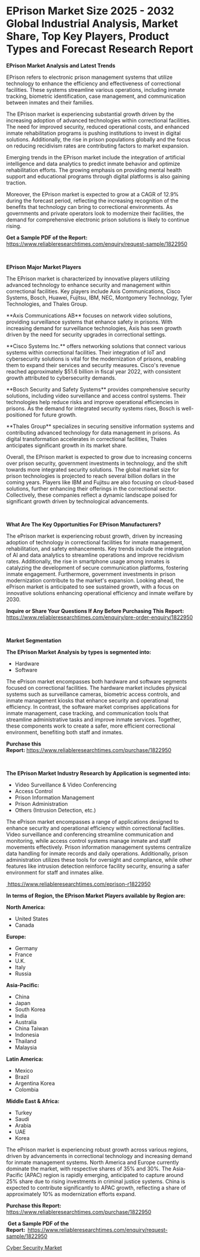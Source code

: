 <p><h1>EPrison Market Size 2025 - 2032 Global Industrial Analysis, Market Share, Top Key Players, Product Types and Forecast Research Report</h1></p><p><strong>EPrison Market Analysis and Latest Trends</strong></p>
<p><p>EPrison refers to electronic prison management systems that utilize technology to enhance the efficiency and effectiveness of correctional facilities. These systems streamline various operations, including inmate tracking, biometric identification, case management, and communication between inmates and their families. </p><p>The EPrison market is experiencing substantial growth driven by the increasing adoption of advanced technologies within correctional facilities. The need for improved security, reduced operational costs, and enhanced inmate rehabilitation programs is pushing institutions to invest in digital solutions. Additionally, the rise in prison populations globally and the focus on reducing recidivism rates are contributing factors to market expansion.</p><p>Emerging trends in the EPrison market include the integration of artificial intelligence and data analytics to predict inmate behavior and optimize rehabilitation efforts. The growing emphasis on providing mental health support and educational programs through digital platforms is also gaining traction. </p><p>Moreover, the EPrison market is expected to grow at a CAGR of 12.9% during the forecast period, reflecting the increasing recognition of the benefits that technology can bring to correctional environments. As governments and private operators look to modernize their facilities, the demand for comprehensive electronic prison solutions is likely to continue rising.</p></p>
<p><strong>Get a Sample PDF of the Report:&nbsp;</strong> <a href="https://www.reliableresearchtimes.com/enquiry/request-sample/1822950?utm_campaign=2133&utm_medium=2&utm_source=Github&utm_content=ia&utm_term=15022025&utm_id=eprison">https://www.reliableresearchtimes.com/enquiry/request-sample/1822950</a></p>
<p>&nbsp;</p>
<p><strong>EPrison Major Market Players</strong></p>
<p><p>The EPrison market is characterized by innovative players utilizing advanced technology to enhance security and management within correctional facilities. Key players include Axis Communications, Cisco Systems, Bosch, Huawei, Fujitsu, IBM, NEC, Montgomery Technology, Tyler Technologies, and Thales Group.</p><p>**Axis Communications AB** focuses on network video solutions, providing surveillance systems that enhance safety in prisons. With increasing demand for surveillance technologies, Axis has seen growth driven by the need for security upgrades in correctional settings.</p><p>**Cisco Systems Inc.** offers networking solutions that connect various systems within correctional facilities. Their integration of IoT and cybersecurity solutions is vital for the modernization of prisons, enabling them to expand their services and security measures. Cisco's revenue reached approximately $51.6 billion in fiscal year 2022, with consistent growth attributed to cybersecurity demands.</p><p>**Bosch Security and Safety Systems** provides comprehensive security solutions, including video surveillance and access control systems. Their technologies help reduce risks and improve operational efficiencies in prisons. As the demand for integrated security systems rises, Bosch is well-positioned for future growth.</p><p>**Thales Group** specializes in securing sensitive information systems and contributing advanced technology for data management in prisons. As digital transformation accelerates in correctional facilities, Thales anticipates significant growth in its market share.</p><p>Overall, the EPrison market is expected to grow due to increasing concerns over prison security, government investments in technology, and the shift towards more integrated security solutions. The global market size for prison technologies is projected to reach several billion dollars in the coming years. Players like IBM and Fujitsu are also focusing on cloud-based solutions, further enhancing their offerings in the correctional sector. Collectively, these companies reflect a dynamic landscape poised for significant growth driven by technological advancements.</p></p>
<p>&nbsp;</p>
<p><strong>What Are The Key Opportunities For EPrison Manufacturers?</strong></p>
<p><p>The ePrison market is experiencing robust growth, driven by increasing adoption of technology in correctional facilities for inmate management, rehabilitation, and safety enhancements. Key trends include the integration of AI and data analytics to streamline operations and improve recidivism rates. Additionally, the rise in smartphone usage among inmates is catalyzing the development of secure communication platforms, fostering inmate engagement. Furthermore, government investments in prison modernization contribute to the market's expansion. Looking ahead, the ePrison market is anticipated to see sustained growth, with a focus on innovative solutions enhancing operational efficiency and inmate welfare by 2030.</p></p>
<p><strong>Inquire or Share Your Questions If Any Before Purchasing This Report:</strong> <a href="https://www.reliableresearchtimes.com/enquiry/pre-order-enquiry/1822950?utm_campaign=2133&utm_medium=2&utm_source=Github&utm_content=ia&utm_term=15022025&utm_id=eprison">https://www.reliableresearchtimes.com/enquiry/pre-order-enquiry/1822950</a></p>
<p>&nbsp;</p>
<p><strong>Market Segmentation</strong></p>
<p><strong>The EPrison Market Analysis by types is segmented into:</strong></p>
<p><ul><li>Hardware</li><li>Software</li></ul></p>
<p><p>The ePrison market encompasses both hardware and software segments focused on correctional facilities. The hardware market includes physical systems such as surveillance cameras, biometric access controls, and inmate management kiosks that enhance security and operational efficiency. In contrast, the software market comprises applications for inmate management, case tracking, and communication tools that streamline administrative tasks and improve inmate services. Together, these components work to create a safer, more efficient correctional environment, benefiting both staff and inmates.</p></p>
<p><strong>Purchase this Report:&nbsp;</strong><a href="https://www.reliableresearchtimes.com/purchase/1822950?utm_campaign=2133&utm_medium=2&utm_source=Github&utm_content=ia&utm_term=15022025&utm_id=eprison">https://www.reliableresearchtimes.com/purchase/1822950</a></p>
<p>&nbsp;</p>
<p><strong>The EPrison Market Industry Research by Application is segmented into:</strong></p>
<p><ul><li>Video Surveillance & Video Conferencing</li><li>Access Control</li><li>Prison Information Management</li><li>Prison Administration</li><li>Others (Intrusion Detection, etc.)</li></ul></p>
<p><p>The ePrison market encompasses a range of applications designed to enhance security and operational efficiency within correctional facilities. Video surveillance and conferencing streamline communication and monitoring, while access control systems manage inmate and staff movements effectively. Prison information management systems centralize data handling for inmate records and daily operations. Additionally, prison administration utilizes these tools for oversight and compliance, while other features like intrusion detection reinforce facility security, ensuring a safer environment for staff and inmates alike.</p></p>
<p><a href="https://www.reliableresearchtimes.com/eprison-r1822950?utm_campaign=2133&utm_medium=2&utm_source=Github&utm_content=ia&utm_term=15022025&utm_id=eprison">&nbsp;https://www.reliableresearchtimes.com/eprison-r1822950</a></p>
<p><strong>In terms of Region, the EPrison Market Players available by Region are:</strong></p>
<p>
    <p> <strong> North America: </strong>
        <ul>
            <li>United States</li>
            <li>Canada</li>
        </ul>
        </p> 
    <p> <strong> Europe: </strong>
        <ul>
            <li>Germany</li>
            <li>France</li>
            <li>U.K.</li>
            <li>Italy</li>
            <li>Russia</li>
        </ul>
        </p> 
    <p> <strong> Asia-Pacific: </strong>
        <ul>
            <li>China</li>
            <li>Japan</li>
            <li>South Korea</li>
            <li>India</li>
            <li>Australia</li>
            <li>China Taiwan</li>
            <li>Indonesia</li>
            <li>Thailand</li>
            <li>Malaysia</li>
        </ul>
        </p> 
    <p> <strong> Latin America: </strong>
        <ul>
            <li>Mexico</li>
            <li>Brazil</li>
            <li>Argentina Korea</li>
            <li>Colombia</li>
        </ul>
        </p> 
    <p> <strong> Middle East & Africa: </strong>
        <ul>
            <li>Turkey</li>
            <li>Saudi</li>
            <li>Arabia</li>
            <li>UAE</li>
            <li>Korea</li>
        </ul>
    </p>
    </p>
<p><p>The ePrison market is experiencing robust growth across various regions, driven by advancements in correctional technology and increasing demand for inmate management systems. North America and Europe currently dominate the market, with respective shares of 35% and 30%. The Asia-Pacific (APAC) region is rapidly emerging, anticipated to capture around 25% share due to rising investments in criminal justice systems. China is expected to contribute significantly to APAC growth, reflecting a share of approximately 10% as modernization efforts expand.</p></p>
<p><strong>Purchase this Report: </strong><a href="https://www.reliableresearchtimes.com/purchase/1822950?utm_campaign=2133&utm_medium=2&utm_source=Github&utm_content=ia&utm_term=15022025&utm_id=eprison">https://www.reliableresearchtimes.com/purchase/1822950</a></p>
<p>&nbsp;<strong>Get a Sample PDF of the Report:&nbsp;&nbsp;</strong><a href="https://www.reliableresearchtimes.com/enquiry/request-sample/1822950?utm_campaign=2133&utm_medium=2&utm_source=Github&utm_content=ia&utm_term=15022025&utm_id=eprison">https://www.reliableresearchtimes.com/enquiry/request-sample/1822950</a></p>
<p><strong></strong></p>
<p><p><a href="https://github.com/JakirUddin651/Market-Research-Report-List-1/blob/main/cyber-security-market.md?utm_campaign=2133&utm_medium=2&utm_source=Github&utm_content=ia&utm_term=15022025&utm_id=eprison">Cyber Security Market</a></p></p>
